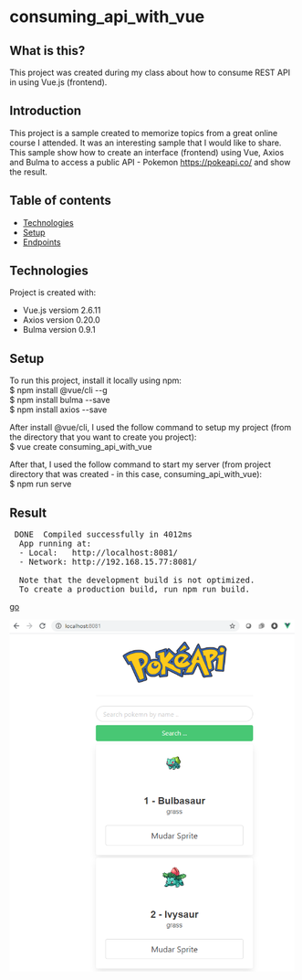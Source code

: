 # consuming_api_with_vue

## What is this?
This project was created during my class about how to consume REST API in using Vue.js (frontend).

## Introduction 
This project is a sample created to memorize topics from a great online course I attended. It was an interesting sample that I would like to share.
This sample show how to create an interface (frontend) using Vue, Axios and Bulma to access a public API - Pokemon https://pokeapi.co/ and show the result.

## Table of contents
* [Technologies](#technologies)
* [Setup](#setup)
* [Endpoints](#endpoint)

## Technologies
Project is created with:
* Vue.js versiom 2.6.11
* Axios version 0.20.0
* Bulma version 0.9.1
	
## Setup
To run this project, install it locally using npm: <br>
$ npm install @vue/cli --g <br>
$ npm install bulma --save <br>
$ npm install axios --save <br>

After install @vue/cli, I used the follow command to setup my project (from the directory that you want to create you project): <br>
$ vue create consuming_api_with_vue

After that, I used the follow command to start my server (from project directory that was created - in this case, consuming_api_with_vue): <br>
$ npm run serve <br>

## Result
<pre >
 DONE  Compiled successfully in 4012ms                                                                          
  App running at:
  - Local:   http://localhost:8081/
  - Network: http://192.168.15.77:8081/

  Note that the development build is not optimized.
  To create a production build, run npm run build.
</pre>

[go](http://vue-sample-chsa-com.umbler.net) <br> 

<img src="https://github.com/christianosa/consuming_api_with_vue/blob/master/screenshot.png" width="500px" height="616px">

